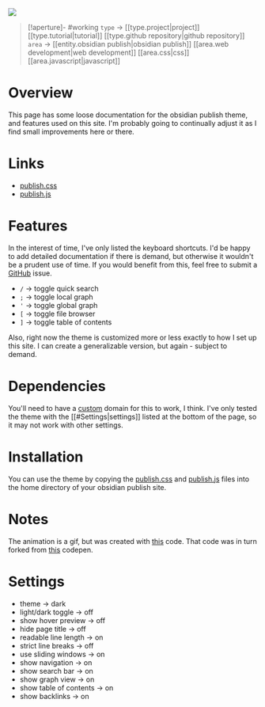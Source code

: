 <img src="https://i.redd.it/k5a2lpjbtmja1.jpg" class="header-image">

> [!aperture]- #working
> `type` -> [[type.project|project]] [[type.tutorial|tutorial]] [[type.github repository|github repository]] 
> `area` -> [[entity.obsidian publish|obsidian publish]] [[area.web development|web development]] [[area.css|css]] [[area.javascript|javascript]] 

# Overview
This page has some loose documentation for the obsidian publish theme, and features used on this site. I'm probably going to continually adjust it as I find small improvements here or there. 

# Links
- [publish.css](https://github.com/harttraveller/rokosphoenix/blob/main/publish.css)
- [publish.js](https://github.com/harttraveller/rokosphoenix/blob/main/publish.js)

# Features
In the interest of time, I've only listed the keyboard shortcuts. I'd be happy to add detailed documentation if there is demand, but otherwise it wouldn't be a prudent use of time. If you would benefit from this, feel free to submit a [GitHub](https://github.com/harttraveller/rokosphoenix/issues?q=is%3Aissue+is%3Aopen+sort%3Aupdated-desc) issue.

- `/` -> toggle quick search
- `;` -> toggle local graph
- `'` -> toggle global graph
- `[` -> toggle file browser
- `]` -> toggle table of contents

Also, right now the theme is customized more or less exactly to how I set up this site. I can create a generalizable version, but again - subject to demand.

# Dependencies
You'll need to have a [custom](https://help.obsidian.md/Obsidian+Publish/Set+up+a+custom+domain) domain for this to work, I think. I've only tested the theme with the [[#Settings|settings]] listed at the bottom of the page, so it may not work with other settings.

# Installation
You can use the theme by copying the [publish.css](https://github.com/harttraveller/rokosphoenix/blob/main/publish.css) and [publish.js](https://github.com/harttraveller/rokosphoenix/blob/main/publish.js) files into the home directory of your obsidian publish site.

# Notes
The animation is a gif, but was created with [this](https://codepen.io/harttraveller/pen/gOjyXdL) code. That code was in turn forked from [this](https://codepen.io/iMax723/pen/jWgLGg) codepen.

# Settings
- theme -> dark
- light/dark toggle -> off
- show hover preview -> off
- hide page title -> off
- readable line length -> on
- strict line breaks -> off
- use sliding windows -> on
- show navigation -> on
- show search bar -> on
- show graph view -> on
- show table of contents -> on
- show backlinks -> on